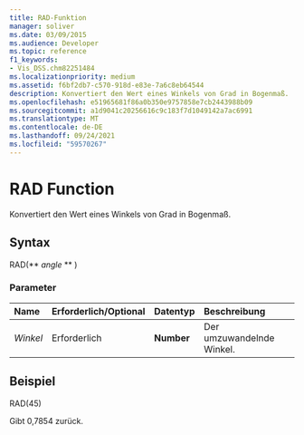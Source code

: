 ```yaml
---
title: RAD-Funktion
manager: soliver
ms.date: 03/09/2015
ms.audience: Developer
ms.topic: reference
f1_keywords:
- Vis_DSS.chm82251484
ms.localizationpriority: medium
ms.assetid: f6bf2db7-c570-918d-e83e-7a6c8eb64544
description: Konvertiert den Wert eines Winkels von Grad in Bogenmaß.
ms.openlocfilehash: e51965681f86a0b350e9757858e7cb2443988b09
ms.sourcegitcommit: a1d9041c20256616c9c183f7d1049142a7ac6991
ms.translationtype: MT
ms.contentlocale: de-DE
ms.lasthandoff: 09/24/2021
ms.locfileid: "59570267"
---
```

# <a name="rad-function"></a>RAD Function

Konvertiert den Wert eines Winkels von Grad in Bogenmaß.
  
## <a name="syntax"></a>Syntax

RAD(** *angle* ** ) 
  
### <a name="parameters"></a>Parameter

|**Name**|**Erforderlich/Optional**|**Datentyp**|**Beschreibung**|
|:-----|:-----|:-----|:-----|
| _Winkel_ <br/> |Erforderlich  <br/> |**Number** <br/> |Der umzuwandelnde Winkel.  <br/> |
   
## <a name="example"></a>Beispiel

RAD(45) 
  
Gibt 0,7854 zurück. 
  

